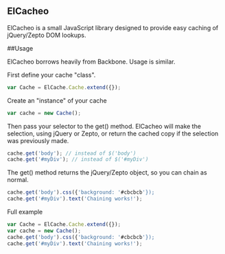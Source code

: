## ElCacheo

ElCacheo is a small JavaScript library designed to provide easy caching of jQuery/Zepto DOM lookups.

##Usage

ElCacheo borrows heavily from Backbone. Usage is similar.

First define your cache "class". 

```JavaScript
var Cache = ElCache.Cache.extend({});
```

Create an "instance" of your cache

```JavaScript
var cache = new Cache();
```

Then pass your selector to the get() method. ElCacheo will make the selection, using jQuery or Zepto, or return the cached copy if the selection was previously made.

```JavaScript
cache.get('body'); // instead of $('body')
cache.get('#myDiv'); // instead of $('#myDiv')
```

The get() method returns the jQuery/Zepto object, so you can chain as normal.

```JavaScript
cache.get('body').css({'background: '#cbcbcb'}); 
cache.get('#myDiv').text('Chaining works!');
```

Full example

```JavaScript
var Cache = ElCache.Cache.extend({});
var cache = new Cache();
cache.get('body').css({'background: '#cbcbcb'}); 
cache.get('#myDiv').text('Chaining works!');
```